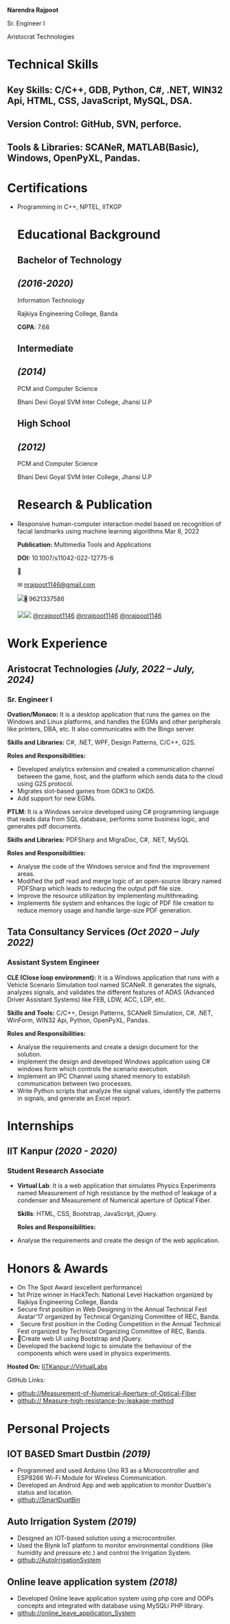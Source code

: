 **Narendra Rajpoot**

Sr. Engineer I

Aristocrat Technologies
# **Technical Skills**
## **Key Skills:** C/C++, GDB, Python, C#, .NET, WIN32 Api, HTML, CSS, JavaScript, MySQL, DSA.
## **Version Control:** GitHub, SVN, perforce.
## **Tools & Libraries:** SCANeR, MATLAB(Basic), Windows, OpenPyXL, Pandas.
# **Certifications**
- Programming in C++, NPTEL, IITKGP
  # **Educational Background**
  ## **Bachelor of Technology** 
  ## *(2016-2020)*
  Information Technology

  Rajkiya Engineering College, Banda

  **CGPA**: 7.68
  ## **Intermediate**                            
  ## *(2014)*
  PCM and Computer Science

  Bhani Devi Goyal SVM Inter College, Jhansi U.P
  ## **High School**                              
  ## *(2012)*
  PCM and Computer Science

  Bhani Devi Goyal SVM Inter College, Jhansi U.P
  # **Research & Publication**
- Responsive human-computer interaction model based on recognition of facial landmarks using machine learning algorithms                                                                Mar 8, 2022

  **Publication:** Multimedia Tools and Applications

  **DOI:** 10.1007/s11042-022-12775-6

  

  ✉ <nrajpoot1146@gmail.com>

  ![](Aspose.Words.3d515dab-8294-4647-aa25-56ded26b7e32.001.png)🖁 9621337586

  ![](Aspose.Words.3d515dab-8294-4647-aa25-56ded26b7e32.002.png)![](Aspose.Words.3d515dab-8294-4647-aa25-56ded26b7e32.003.png)  [@nrajpoot1146](https://github.com/nrajpoot1146)       [@nrajpoot1146](https://www.linkedin.com/in/nrajpoot1146)       [@nrajpoot1146](https://www.hackerrank.com/nrajpoot1146)
# **Work Experience**
## **Aristocrat Technologies**                                                   *(July, 2022 – July, 2024)*
### **Sr. Engineer I**
**Ovation/Monaco:** It is a desktop application that runs the games on the Windows and Linux platforms, and handles the EGMs and other peripherals like printers, DBA, etc. It also communicates with the Bingo server.

**Skills and Libraries:** C#, .NET, WPF, Design Patterns, C/C++, G2S.

**Roles and Responsibilities:**

- Developed analytics extension and created a communication channel between the game, host, and the platform which sends data to the cloud using G2S protocol.
- Migrates slot-based games from GDK3 to GKD5.
- Add support for new EGMs.

**PTLM**: It is a Windows service developed using C# programming language that reads data from SQL database, performs some business logic, and generates pdf documents.

**Skills and Libraries:** PDFSharp and MigraDoc, C#, .NET, MySQL

**Roles and Responsibilities:** 

- Analyse the code of the Windows service and find the improvement areas.
- Modified the pdf read and merge logic of an open-source library named PDFSharp which leads to reducing the output pdf file size.
- Improve the resource utilization by implementing multithreading.
- Implements file system and enhances the logic of PDF file creation to reduce memory usage and handle large-size PDF generation.
## **Tata Consultancy Services**                                                  *(Oct 2020 – July 2022)*
### **Assistant System Engineer**
**CLE (Close loop environment):** It is a Windows application that runs with a Vehicle Scenario Simulation tool named SCANeR. It generates the signals, analyzes signals, and validates the different features of ADAS (Advanced Driver Assistant Systems) like FEB, LDW, ACC, LDP, etc.

**Skills and Tools:** C/C++, Design Patterns, SCANeR Simulation, C#, .NET, WinForm, WIN32 Api, Python, OpenPyXL, Pandas.

**Roles and Responsibilities:** 

- Analyse the requirements and create a design document for the solution.
- Implement the design and developed Windows application using C# windows form which controls the scenario execution.
- Implement an IPC Channel using shared memory to establish communication between two processes.
- Write Python scripts that analyze the signal values, identify the patterns in signals, and generate an Excel report.
# **Internships**
## **IIT Kanpur**                                                                                          *(2020 - 2020)*
### **Student Research Associate**
- **Virtual Lab**: It is a web application that simulates Physics Experiments named Measurement of high resistance by the method of leakage of a condenser and Measurement of Numerical aperture of Optical Fiber.

  **Skills**: HTML, CSS, Bootstrap, JavaScript, jQuery.

  **Roles and Responsibilities:** 

- Analyse the requirements and create the design of the web application.


# **Honors & Awards**
- On The Spot Award (excellent performance)
- 1st Prize winner in HackTech: National Level Hackathon organized by Rajkiya Engineering College, Banda
- Secure first position in Web Designing in the Annual Technical Fest Avatar'17 organized by Technical Organizing Committee of REC, Banda.
- ` `Secure first position in the Coding Competition in the Annual Technical Fest organized by Technical Organizing Committee of REC, Banda.
- Create web UI using Bootstrap and jQuery.
- Developed the backend logic to simulate the behaviour of the components which were used in physics experiments.

**Hosted On:** [IITKanpur://VirtualLabs](https://bop-iitk.vlabs.ac.in/List%20of%20experiments.html)

GitHub Links: 

- [github://Measurement-of-Numerical-Aperture-of-Optical-Fiber](https://github.com/nrajpoot1146/Measurement-of-Numerical-Aperture-of-Optical-Fiber)
- [github:// Measure-high-resistance-by-leakage-method](https://github.com/nrajpoot1146/To-Measure-high-resistance-by-leakage-method)
# [](https://github.com/nrajpoot1146/To-Measure-high-resistance-by-leakage-method)**Personal Projects**
## **IOT BASED Smart Dustbin**			                                       *(2019)*
- Programmed and used Arduino Uno R3 as a Microcontroller and ESP8266 Wi-Fi Module for Wireless Communication.
- Developed an Android App and web application to monitor Dustbin's status and location.
- [github://SmartDustBin](https://github.com/nrajpoot1146/SmartDustBin)
## **Auto Irrigation System**                                                                            *(2019)*
- Designed an IOT-based solution using a microcontroller.
- Used the Blynk IoT platform to monitor environmental conditions (like humidity and pressure etc.) and control the Irrigation System.
- [github://AutoIrrigationSystem](https://github.com/nrajpoot1146/AutoIrrigationSystem)
## **Online leave application system**                                                           *(2018)*
- Developed Online leave application system using php core and OOPs concepts and integrated with database using MySQLi PHP library. 
- [github://online_leave_appilication_System](https://github.com/nrajpoot1146/online_leave_appilication_System)
